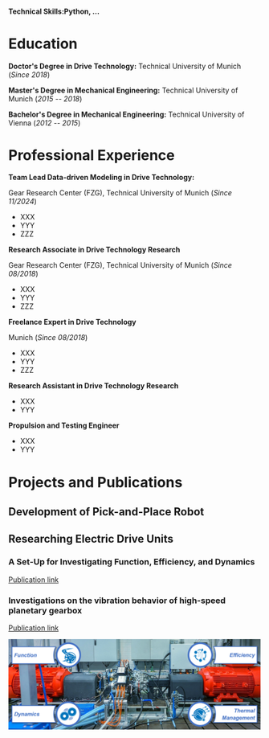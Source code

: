 #### Technical Skills:Python, ...

# Education
**Doctor's Degree in Drive Technology:** Technical University of Munich (_Since 2018_)

**Master's Degree in Mechanical Engineering:** Technical University of Munich (_2015 -- 2018_)

**Bachelor's Degree in Mechanical Engineering:** Technical University of Vienna (_2012 -- 2015_)

# Professional Experience
**Team Lead Data-driven Modeling in Drive Technology:**

Gear Research Center (FZG), Technical University of Munich (_Since 11/2024_)

- XXX
- YYY
- ZZZ

**Research Associate in Drive Technology Research**

Gear Research Center (FZG), Technical University of Munich (_Since 08/2018_)

- XXX
- YYY
- ZZZ

**Freelance Expert in Drive Technology**

Munich (_Since 08/2018_)

- XXX
- YYY
- ZZZ

**Research Assistant in Drive Technology Research**

- XXX
- YYY

**Propulsion and Testing Engineer**

- XXX
- YYY

# Projects and Publications

## Development of Pick-and-Place Robot

## Researching Electric Drive Units
### A Set-Up for Investigating Function, Efficiency, and Dynamics
[Publication link](https://www.mdpi.com/2624-8921/6/3/67)

### Investigations on the vibration behavior of high-speed planetary gearbox
[Publication link](https://link.springer.com/article/10.1007/s10010-024-00727-5)

![XXX](/assets/Bild_LinkedIn_Post.png)
